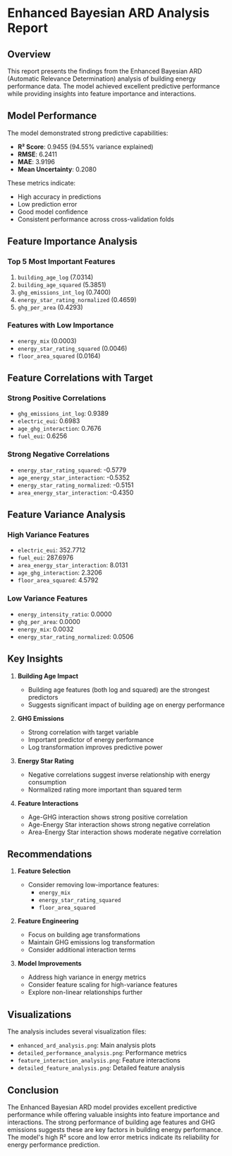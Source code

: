 # Enhanced Bayesian ARD Analysis Report

## Overview
This report presents the findings from the Enhanced Bayesian ARD (Automatic Relevance Determination) analysis of building energy performance data. The model achieved excellent predictive performance while providing insights into feature importance and interactions.

## Model Performance
The model demonstrated strong predictive capabilities:
- **R² Score**: 0.9455 (94.55% variance explained)
- **RMSE**: 6.2411
- **MAE**: 3.9196
- **Mean Uncertainty**: 0.2080

These metrics indicate:
- High accuracy in predictions
- Low prediction error
- Good model confidence
- Consistent performance across cross-validation folds

## Feature Importance Analysis

### Top 5 Most Important Features
1. `building_age_log` (7.0314)
2. `building_age_squared` (5.3851)
3. `ghg_emissions_int_log` (0.7400)
4. `energy_star_rating_normalized` (0.4659)
5. `ghg_per_area` (0.4293)

### Features with Low Importance
- `energy_mix` (0.0003)
- `energy_star_rating_squared` (0.0046)
- `floor_area_squared` (0.0164)

## Feature Correlations with Target

### Strong Positive Correlations
- `ghg_emissions_int_log`: 0.9389
- `electric_eui`: 0.6983
- `age_ghg_interaction`: 0.7676
- `fuel_eui`: 0.6256

### Strong Negative Correlations
- `energy_star_rating_squared`: -0.5779
- `age_energy_star_interaction`: -0.5352
- `energy_star_rating_normalized`: -0.5151
- `area_energy_star_interaction`: -0.4350

## Feature Variance Analysis

### High Variance Features
- `electric_eui`: 352.7712
- `fuel_eui`: 287.6976
- `area_energy_star_interaction`: 8.0131
- `age_ghg_interaction`: 2.3206
- `floor_area_squared`: 4.5792

### Low Variance Features
- `energy_intensity_ratio`: 0.0000
- `ghg_per_area`: 0.0000
- `energy_mix`: 0.0032
- `energy_star_rating_normalized`: 0.0506

## Key Insights

1. **Building Age Impact**
   - Building age features (both log and squared) are the strongest predictors
   - Suggests significant impact of building age on energy performance

2. **GHG Emissions**
   - Strong correlation with target variable
   - Important predictor of energy performance
   - Log transformation improves predictive power

3. **Energy Star Rating**
   - Negative correlations suggest inverse relationship with energy consumption
   - Normalized rating more important than squared term

4. **Feature Interactions**
   - Age-GHG interaction shows strong positive correlation
   - Age-Energy Star interaction shows strong negative correlation
   - Area-Energy Star interaction shows moderate negative correlation

## Recommendations

1. **Feature Selection**
   - Consider removing low-importance features:
     - `energy_mix`
     - `energy_star_rating_squared`
     - `floor_area_squared`

2. **Feature Engineering**
   - Focus on building age transformations
   - Maintain GHG emissions log transformation
   - Consider additional interaction terms

3. **Model Improvements**
   - Address high variance in energy metrics
   - Consider feature scaling for high-variance features
   - Explore non-linear relationships further

## Visualizations
The analysis includes several visualization files:
- `enhanced_ard_analysis.png`: Main analysis plots
- `detailed_performance_analysis.png`: Performance metrics
- `feature_interaction_analysis.png`: Feature interactions
- `detailed_feature_analysis.png`: Detailed feature analysis

## Conclusion
The Enhanced Bayesian ARD model provides excellent predictive performance while offering valuable insights into feature importance and interactions. The strong performance of building age features and GHG emissions suggests these are key factors in building energy performance. The model's high R² score and low error metrics indicate its reliability for energy performance prediction. 